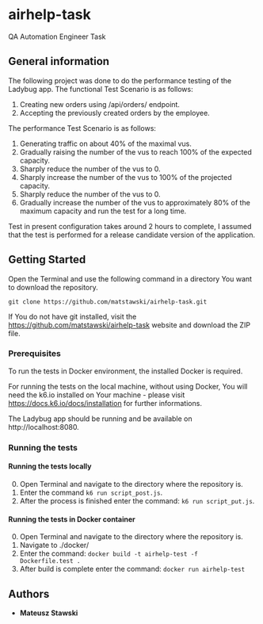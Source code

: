 # airhelp-task
QA Automation Engineer Task

## General information

The following project was done to do the performance testing of the Ladybug app.
The functional Test Scenario is as follows:
1. Creating new orders using /api/orders/ endpoint.
2. Accepting the previously created orders by the employee.

The performance Test Scenario is as follows:
1. Generating traffic on about 40% of the maximal vus.
2. Gradually raising the number of the vus to reach 100% of the expected capacity.
3. Sharply reduce the number of the vus to 0.
4. Sharply increase the number of the vus to 100% of the projected capacity.
5. Sharply reduce the number of the vus to 0.
6. Gradually increase the number of the vus to approximately 80% of the maximum capacity and run the test for a long time.

Test in present configuration takes around 2 hours to complete, I assumed that the test is performed for a release candidate version of the application.

## Getting Started

Open the Terminal and use the following command in a directory You want to download the repository.
```
git clone https://github.com/matstawski/airhelp-task.git
```
If You do not have git installed, visit the https://github.com/matstawski/airhelp-task website and download the ZIP file.

### Prerequisites

To run the tests in Docker environment, the installed Docker is required.

For running the tests on the local machine, without using Docker, You will need the k6.io installed on Your machine - please visit https://docs.k6.io/docs/installation for further informations.

The Ladybug app should be running and be available on http://localhost:8080.

### Running the tests

#### Running the tests locally

0. Open Terminal and navigate to the directory where the repository is.
1. Enter the command ``` k6 run script_post.js ```.
2. After the process is finished enter the command: ``` k6 run script_put.js ```.


#### Running the tests in Docker container

0. Open Terminal and navigate to the directory where the repository is.
1. Navigate to ./docker/
2. Enter the command: ``` docker build -t airhelp-test -f  Dockerfile.test .  ```
3. After build is complete enter the command: ``` docker run airhelp-test ```

## Authors

* **Mateusz Stawski**
